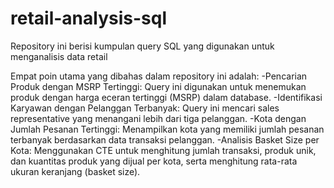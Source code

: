 # retail-analysis-sql
Repository ini berisi kumpulan query SQL yang digunakan untuk menganalisis data retail

Empat poin utama yang dibahas dalam repository ini adalah:
-Pencarian Produk dengan MSRP Tertinggi: Query ini digunakan untuk menemukan produk dengan harga eceran tertinggi (MSRP) dalam database.
-Identifikasi Karyawan dengan Pelanggan Terbanyak: Query ini mencari sales representative yang menangani lebih dari tiga pelanggan.
-Kota dengan Jumlah Pesanan Tertinggi: Menampilkan kota yang memiliki jumlah pesanan terbanyak berdasarkan data transaksi pelanggan.
-Analisis Basket Size per Kota: Menggunakan CTE untuk menghitung jumlah transaksi, produk unik, dan kuantitas produk yang dijual per kota, serta menghitung rata-rata ukuran keranjang (basket size).

